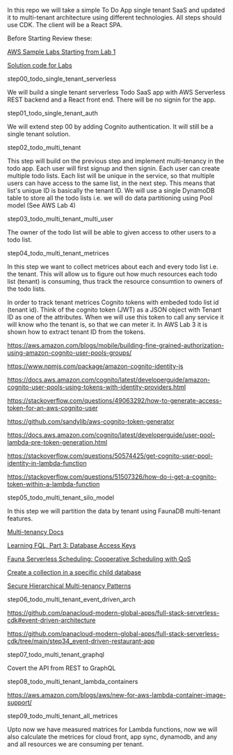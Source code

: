 In this repo we will take a simple To Do App single tenant SaaS and updated it to multi-tenant architecture using different technologies. All steps should use CDK. The client will be a React SPA.

Before Starting Review these:

[AWS Sample Labs Starting from Lab 1](https://github.com/aws-samples/aws-serverless-saas-layers/blob/master/Lab1/README.md)

[Solution code for Labs](https://github.com/aws-samples/aws-serverless-saas-layers/tree/master/Solution)

step00_todo_single_tenant_serverless

We will build a single tenant serverless Todo SaaS app with AWS Serverless REST backend and a React front end. There will be no signin for the app.


step01_todo_single_tenant_auth

We will extend step 00 by adding Cognito authentication. It will still be a single tenant solution.


step02_todo_multi_tenant

This step will build on the previous step and implement multi-tenancy in the todo app. Each user will first signup and then signin. Each user can create multiple todo lists. Each list will be unique in the service, so that multiple users can have access to the same list, in the next step. This means that list's unique ID is basically the tenant ID. We will use a single DynamoDB table to store all the todo lists i.e. we will do data partitioning using Pool model (See AWS Lab 4)


step03_todo_multi_tenant_multi_user

The owner of the todo list will be able to given access to other users to a todo list.


step04_todo_multi_tenant_metrices

In this step we want to collect metrices about each and every todo list i.e. the tenant. This will allow us to figure out how much resources each todo list (tenant) is consuming, thus track the resource consumtion to owners of the todo lists.

In order to track tenant metrices Cognito tokens with embeded todo list id (tenant id).  Think of the cognito token (JWT) as a JSON object with Tenant ID as one of the attributes. When we will use this token to call any service it will know who the tenant is, so that we can meter it. In AWS Lab 3 it is shown how to extract tenant ID from the tokens. 

https://aws.amazon.com/blogs/mobile/building-fine-grained-authorization-using-amazon-cognito-user-pools-groups/

https://www.npmjs.com/package/amazon-cognito-identity-js 

https://docs.aws.amazon.com/cognito/latest/developerguide/amazon-cognito-user-pools-using-tokens-with-identity-providers.html

https://stackoverflow.com/questions/49063292/how-to-generate-access-token-for-an-aws-cognito-user 

https://github.com/sandylib/aws-cognito-token-generator

https://docs.aws.amazon.com/cognito/latest/developerguide/user-pool-lambda-pre-token-generation.html

https://stackoverflow.com/questions/50574425/get-cognito-user-pool-identity-in-lambda-function

https://stackoverflow.com/questions/51507326/how-do-i-get-a-cognito-token-within-a-lambda-function



step05_todo_multi_tenant_silo_model

In this step we will partition the data by tenant using FaunaDB multi-tenant features.

[Multi-tenancy Docs](https://docs.fauna.com/fauna/current/tutorials/multitenant.html)

[Learning FQL, Part 3: Database Access Keys](https://fauna.com/blog/learning-fql-part-3-database-access-keys)

[Fauna Serverless Scheduling: Cooperative Scheduling with QoS](https://fauna.com/blog/serverless-scheduling-with-qos-based-multi-tenancy)

[Create a collection in a specific child database](https://stackoverflow.com/questions/60840892/create-a-collection-in-a-specific-child-database)

[Secure Hierarchical Multi-tenancy Patterns](https://www.colabug.com/2018/0508/2864552/)


step06_todo_multi_tenant_event_driven_arch

https://github.com/panacloud-modern-global-apps/full-stack-serverless-cdk#event-driven-architecture

https://github.com/panacloud-modern-global-apps/full-stack-serverless-cdk/tree/main/step34_event-driven-restaurant-app


step07_todo_multi_tenant_graphql

Covert the API from REST to GraphQL


step08_todo_multi_tenant_lambda_containers

https://aws.amazon.com/blogs/aws/new-for-aws-lambda-container-image-support/


step09_todo_multi_tenant_all_metrices

Upto now we have measured matrices for Lambda functions, now we will also calculate the metrices for cloud front, app sync, dynamodb, and any and all resources we are consuming per tenant. 